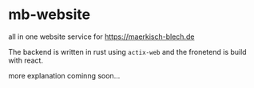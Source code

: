 # mb-website
all in one website service for https://maerkisch-blech.de

The backend is written in rust using `actix-web` and the fronetend is build with react.

more explanation cominng soon...
